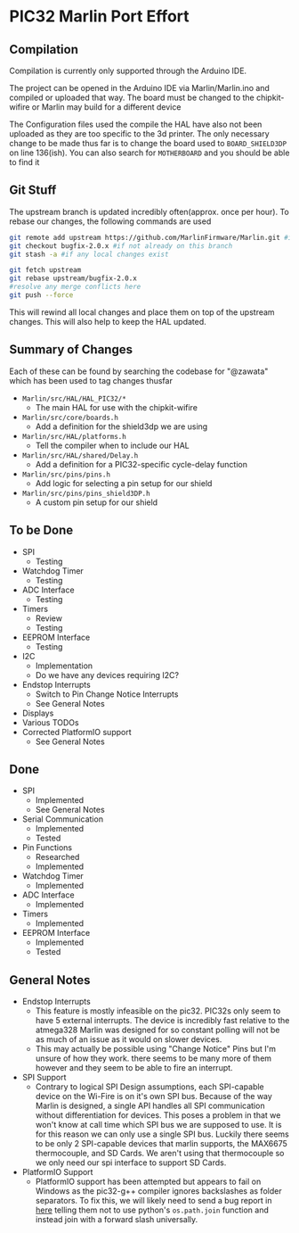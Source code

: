 # PIC32 Marlin Port Effort

## Compilation
Compilation is currently only supported through the Arduino IDE.

The project can be opened in the Arduino IDE via Marlin/Marlin.ino and compiled or uploaded that way. The board must be changed to the chipkit-wifire or Marlin may build for a different device

The Configuration files used the compile the HAL have also not been uploaded as they are too specific to the 3d printer.
The only necessary change to be made thus far is to change the board used to `BOARD_SHIELD3DP` on line 136(ish). You can also search for `MOTHERBOARD` and you should be able to find it

## Git Stuff
The upstream branch is updated incredibly often(approx. once per hour). To rebase our changes, the following commands are used
```bash
git remote add upstream https://github.com/MarlinFirmware/Marlin.git #if not already added
git checkout bugfix-2.0.x #if not already on this branch
git stash -a #if any local changes exist

git fetch upstream
git rebase upstream/bugfix-2.0.x
#resolve any merge conflicts here
git push --force
```
This will rewind all local changes and place them on top of the upstream changes. This will also help to keep the HAL updated.

## Summary of Changes
Each of these can be found by searching the codebase for "@zawata" which has been used to tag changes thusfar
- `Marlin/src/HAL/HAL_PIC32/*`
    - The main HAL for use with the chipkit-wifire
- `Marlin/src/core/boards.h`
    - Add a definition for the shield3dp we are using
- `Marlin/src/HAL/platforms.h`
    - Tell the compiler when to include our HAL
- `Marlin/src/HAL/shared/Delay.h`
    - Add a definition for a PIC32-specific cycle-delay function
- `Marlin/src/pins/pins.h`
    - Add logic for selecting a pin setup for our shield
- `Marlin/src/pins/pins_shield3DP.h`
    - A custom pin setup for our shield

## To be Done
- SPI
    - Testing
- Watchdog Timer
    - Testing
- ADC Interface
    - Testing
- Timers 
    - Review
    - Testing
- EEPROM Interface 
    - Testing
- I2C
    - Implementation
    - Do we have any devices requiring I2C?
- Endstop Interrupts 
    - Switch to Pin Change Notice Interrupts
    - See General Notes
- Displays
- Various TODOs
- Corrected PlatformIO support
    - See General Notes

## Done
- SPI
    - Implemented
    - See General Notes
- Serial Communication
    - Implemented
    - Tested
- Pin Functions
    - Researched
    - Implemented
- Watchdog Timer
    - Implemented
- ADC Interface
    - Implemented
- Timers 
    - Implemented
- EEPROM Interface 
    - Implemented
    - Tested

## General Notes
- Endstop Interrupts
    - This feature is mostly infeasible on the pic32. PIC32s only seem to have 5 external interrupts. The device is incredibly fast relative to the atmega328 Marlin was designed for so constant polling will not be as much of an issue as it would on slower devices.
    - This may actually be possible using "Change Notice" Pins but I'm unsure of how they work. there seems to be many more of them however and they seem to be able to fire an interrupt.
- SPI Support
    - Contrary to logical SPI Design assumptions, each SPI-capable device on the Wi-Fire is on it's own SPI bus. Because of the way Marlin is designed, a single API handles all SPI communication without differentiation for devices. This poses a problem in that we won't know at call time which SPI bus we are supposed to use. It is for this reason we can only use a single SPI bus. Luckily there seems to be only 2 SPI-capable devices that marlin supports, the MAX6675 thermocouple, and SD Cards. We aren't using that thermocouple so we only need our spi interface to support SD Cards.
- PlatformIO Support
    - PlatformIO support has been attempted but appears to fail on Windows as the pic32-g++ compiler ignores backslashes as folder separators. To fix this, we will likely need to send a bug report in [here](https://github.com/platformio/platform-microchippic32) telling them not to use python's `os.path.join` function and instead join with a forward slash universally.